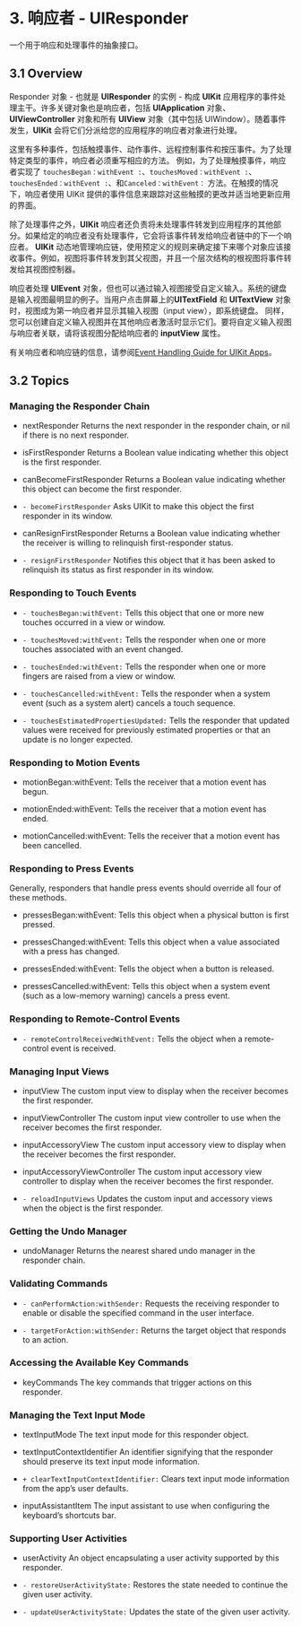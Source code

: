 # 3. 响应者 - UIResponder

一个用于响应和处理事件的抽象接口。

## 3.1 Overview

Responder 对象 - 也就是 **UIResponder** 的实例 - 构成 **UIKit** 应用程序的事件处理主干。许多关键对象也是响应者，包括 **UIApplication** 对象、**UIViewController** 对象和所有 **UIView** 对象（其中包括 UIWindow）。随着事件发生，**UIKit** 会将它们分派给您的应用程序的响应者对象进行处理。

这里有多种事件，包括触摸事件、动作事件、远程控制事件和按压事件。为了处理特定类型的事件，响应者必须重写相应的方法。 例如，为了处理触摸事件，响应者实现了 `touchesBegan：withEvent :`、`touchesMoved：withEvent :`、 `touchesEnded：withEvent :`、和`Canceled：withEvent：` 方法。在触摸的情况下，响应者使用 UIKit 提供的事件信息来跟踪对这些触摸的更改并适当地更新应用的界面。

除了处理事件之外，**UIKit** 响应者还负责将未处理事件转发到应用程序的其他部分。如果给定的响应者没有处理事件，它会将该事件转发给响应者链中的下一个响应者。 **UIKit** 动态地管理响应链，使用预定义的规则来确定接下来哪个对象应该接收事件。例如，视图将事件转发到其父视图，并且一个层次结构的根视图将事件转发给其视图控制器。

响应者处理 **UIEvent** 对象，但也可以通过输入视图接受自定义输入。系统的键盘是输入视图最明显的例子。当用户点击屏幕上的**UITextField** 和 **UITextView** 对象时，视图成为第一响应者并显示其输入视图（input view），即系统键盘。 同样，您可以创建自定义输入视图并在其他响应者激活时显示它们。要将自定义输入视图与响应者关联，请将该视图分配给响应者的 **inputView** 属性。

有关响应者和响应链的信息，请参阅[Event Handling Guide for UIKit Apps](https://developer.apple.com/library/content/documentation/EventHandling/Conceptual/EventHandlingiPhoneOS/index.html#//apple_ref/doc/uid/TP40009541)。

## 3.2 Topics
### Managing the Responder Chain
* nextResponder
  Returns the next responder in the responder chain, or nil if there is no next responder.

* isFirstResponder
  Returns a Boolean value indicating whether this object is the first responder.

* canBecomeFirstResponder
  Returns a Boolean value indicating whether this object can become the first responder.

* `- becomeFirstResponder`
  Asks UIKit to make this object the first responder in its window.

* canResignFirstResponder
  Returns a Boolean value indicating whether the receiver is willing to relinquish first-responder status.

* `- resignFirstResponder`
  Notifies this object that it has been asked to relinquish its status as first responder in its window.

### Responding to Touch Events
* `- touchesBegan:withEvent:`
  Tells this object that one or more new touches occurred in a view or window.

* `- touchesMoved:withEvent:`
  Tells the responder when one or more touches associated with an event changed.

* `- touchesEnded:withEvent:`
  Tells the responder when one or more fingers are raised from a view or window.

* `- touchesCancelled:withEvent:`
  Tells the responder when a system event (such as a system alert) cancels a touch sequence.

* `- touchesEstimatedPropertiesUpdated:`
  Tells the responder that updated values were received for previously estimated properties or that an update is no longer expected.

### Responding to Motion Events
- motionBegan:withEvent:
Tells the receiver that a motion event has begun.

- motionEnded:withEvent:
Tells the receiver that a motion event has ended.

- motionCancelled:withEvent:
Tells the receiver that a motion event has been cancelled.

### Responding to Press Events
Generally, responders that handle press events should override all four of these methods.

- pressesBegan:withEvent:
Tells this object when a physical button is first pressed.

- pressesChanged:withEvent:
Tells this object when a value associated with a press has changed.

- pressesEnded:withEvent:
Tells the object when a button is released.

- pressesCancelled:withEvent:
Tells this object when a system event (such as a low-memory warning) cancels a press event.

### Responding to Remote-Control Events
* `- remoteControlReceivedWithEvent:`
  Tells the object when a remote-control event is received.

### Managing Input Views
* inputView
  The custom input view to display when the receiver becomes the first responder.

* inputViewController
  The custom input view controller to use when the receiver becomes the first responder.

* inputAccessoryView
  The custom input accessory view to display when the receiver becomes the first responder.

* inputAccessoryViewController
  The custom input accessory view controller to display when the receiver becomes the first responder.

* `- reloadInputViews`
  Updates the custom input and accessory views when the object is the first responder.

### Getting the Undo Manager
* undoManager
  Returns the nearest shared undo manager in the responder chain.

### Validating Commands
* `- canPerformAction:withSender:`
  Requests the receiving responder to enable or disable the specified command in the user interface.

* `- targetForAction:withSender:`
  Returns the target object that responds to an action.

### Accessing the Available Key Commands
* keyCommands
  The key commands that trigger actions on this responder.

### Managing the Text Input Mode
* textInputMode
  The text input mode for this responder object.

* textInputContextIdentifier
  An identifier signifying that the responder should preserve its text input mode information.

* `+ clearTextInputContextIdentifier:`
  Clears text input mode information from the app’s user defaults.

* inputAssistantItem
  The input assistant to use when configuring the keyboard’s shortcuts bar.

### Supporting User Activities

* userActivity
An object encapsulating a user activity supported by this responder.

* `- restoreUserActivityState:`
  Restores the state needed to continue the given user activity.

* `- updateUserActivityState:`
  Updates the state of the given user activity.
